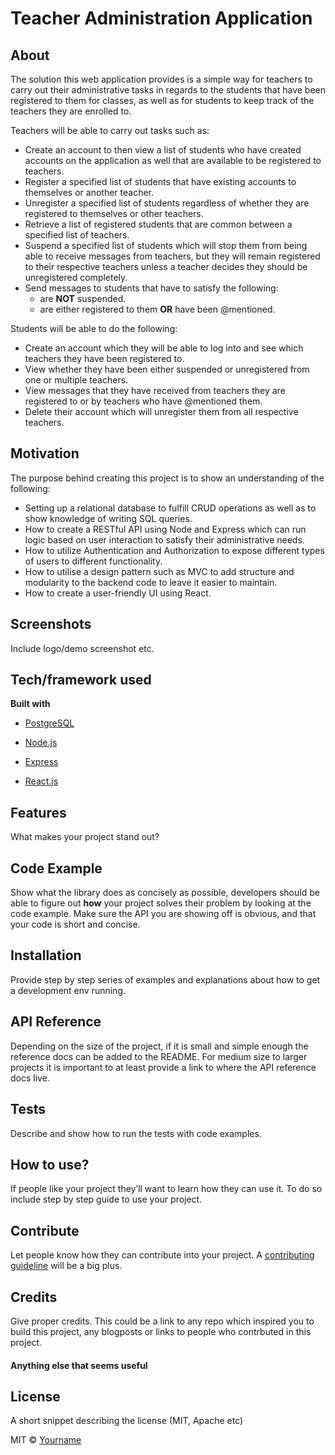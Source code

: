 # Teacher Administration Application

## About

The solution this web application provides is a simple way for teachers to carry out their administrative tasks in regards to the students that have been registered to them for classes, as well as for students to keep track of the teachers they are enrolled to.

Teachers will be able to carry out tasks such as:
  - Create an account to then view a list of students who have created accounts on the application as well that are available to be registered to teachers.
  - Register a specified list of students that have existing accounts to themselves or another teacher.
  - Unregister a specified list of students regardless of whether they are registered to themselves or other teachers.
  - Retrieve a list of registered students that are common between a specified list of teachers.
  - Suspend a specified list of students which will stop them from being able to receive messages from teachers, but they will remain registered to their respective teachers unless a teacher decides they should be unregistered completely. 
  - Send messages to students that have to satisfy the following:
    - are <b>NOT</b> suspended.
    - are either registered to them <b>OR</b> have been @mentioned.  

Students will be able to do the following:
  - Create an account which they will be able to log into and see which teachers they have been registered to.
  - View whether they have been either suspended or unregistered from one or multiple teachers.
  - View messages that they have received from teachers they are registered to or by teachers who have @mentioned them.
  - Delete their account which will unregister them from all respective teachers.
  

## Motivation

The purpose behind creating this project is to show an understanding of the following:

- Setting up a relational database to fulfill CRUD operations as well as to show knowledge of writing SQL queries.
- How to create a RESTful API using Node and Express which can run logic based on user interaction to satisfy their administrative needs.
- How to utilize Authentication and Authorization to expose different types of users to different functionality.
- How to utilise a design pattern such as MVC to add structure and modularity to the backend code to leave it easier to maintain.
- How to create a user-friendly UI using React.

## Screenshots

Include logo/demo screenshot etc.

## Tech/framework used

<b>Built with</b>

- [PostgreSQL](https://www.postgresql.org/)

- [Node.js](https://nodejs.org/en/)

- [Express](https://expressjs.com/)

- [React.js](https://reactjs.org/)

## Features

What makes your project stand out?

## Code Example

Show what the library does as concisely as possible, developers should be able to figure out **how** your project solves their problem by looking at the code example. Make sure the API you are showing off is obvious, and that your code is short and concise.

## Installation

Provide step by step series of examples and explanations about how to get a development env running.

## API Reference

Depending on the size of the project, if it is small and simple enough the reference docs can be added to the README. For medium size to larger projects it is important to at least provide a link to where the API reference docs live.

## Tests

Describe and show how to run the tests with code examples.

## How to use?

If people like your project they’ll want to learn how they can use it. To do so include step by step guide to use your project.

## Contribute

Let people know how they can contribute into your project. A [contributing guideline](https://github.com/zulip/zulip-electron/blob/master/CONTRIBUTING.md) will be a big plus.

## Credits

Give proper credits. This could be a link to any repo which inspired you to build this project, any blogposts or links to people who contrbuted in this project.

#### Anything else that seems useful

## License

A short snippet describing the license (MIT, Apache etc)

MIT © [Yourname]()
